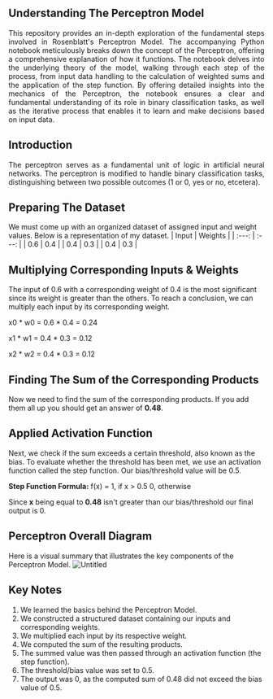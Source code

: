 ## Understanding The Perceptron Model
<p align="justify">
This repository provides an in-depth exploration of the fundamental steps involved in Rosenblatt's Perceptron Model. The accompanying Python notebook meticulously breaks down the concept of the Perceptron, offering a comprehensive explanation of how it functions. The notebook delves into the underlying theory of the model, walking through each step of the process, from input data handling to the calculation of weighted sums and the application of the step function. By offering detailed insights into the mechanics of the Perceptron, the notebook ensures a clear and fundamental understanding of its role in binary classification tasks, as well as the iterative process that enables it to learn and make decisions based on input data.
</p>

## Introduction
<p align="justify">
The perceptron serves as a fundamental unit of logic in artificial neural networks. The perceptron is modified to handle binary classification tasks, distinguishing between two possible outcomes (1 or 0, yes or no, etcetera). 
</p>

## Preparing The Dataset
We must come up with an organized dataset of assigned input and weight values. Below is a representation of my dataset.
| Input | Weights |
| :---:   | :---: |
| 0.6 | 0.4   |
| 0.4 | 0.3   |
| 0.4 | 0.3   |

## Multiplying Corresponding Inputs & Weights
The input of 0.6 with a corresponding weight of 0.4 is the most significant since its weight is greater than the others. To reach a conclusion, we can multiply each input by its corresponding weight. 

x0 * w0 = 0.6 * 0.4 = 0.24

x1 * w1 = 0.4 * 0.3 = 0.12

x2 * w2 = 0.4 * 0.3 = 0.12

## Finding The Sum of the Corresponding Products
Now we need to find the sum of the corresponding products. If you add them all up you should get an answer of **0.48**.

## Applied Activation Function

Next, we check if the sum exceeds a certain threshold, also known as the bias. To evaluate whether the threshold has been met, we use an activation function called the step function. Our bias/threshold value will be 0.5.

**Step Function Formula:** f(x) = 1, if x > 0.5 0, otherwise

Since **x** being equal to **0.48** isn't greater than our bias/threshold our final output is 0. 

## Perceptron Overall Diagram
Here is a visual summary that illustrates the key components of the Perceptron Model.
![Untitled](https://github.com/user-attachments/assets/d5551942-d63f-4f2d-a4a3-46c31e3d8b7c)

## Key Notes
1. We learned the basics behind the Perceptron Model.
2. We constructed a structured dataset containing our inputs and corresponding weights.
3. We multiplied each input by its respective weight.
4. We computed the sum of the resulting products.
5. The summed value was then passed through an activation function (the step function).
6. The threshold/bias value was set to 0.5.
7. The output was 0, as the computed sum of 0.48 did not exceed the bias value of 0.5.

